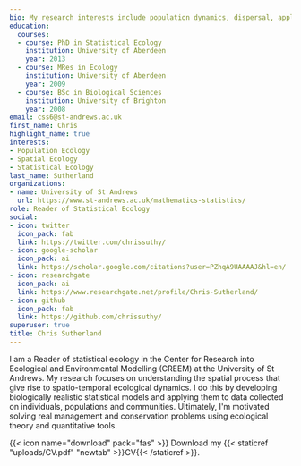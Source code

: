 ```yaml
---
bio: My research interests include population dynamics, dispersal, applied ecology and conservation, and statistical ecology.
education:
  courses:
  - course: PhD in Statistical Ecology
    institution: University of Aberdeen
    year: 2013
  - course: MRes in Ecology 
    institution: University of Aberdeen
    year: 2009
  - course: BSc in Biological Sciences
    institution: University of Brighton
    year: 2008
email: css6@st-andrews.ac.uk
first_name: Chris
highlight_name: true
interests:
- Population Ecology
- Spatial Ecology
- Statistical Ecology
last_name: Sutherland
organizations:
- name: University of St Andrews
  url: https://www.st-andrews.ac.uk/mathematics-statistics/
role: Reader of Statistical Ecology
social:
- icon: twitter
  icon_pack: fab
  link: https://twitter.com/chrissuthy/
- icon: google-scholar
  icon_pack: ai
  link: https://scholar.google.com/citations?user=PZhqA9UAAAAJ&hl=en/
- icon: researchgate
  icon_pack: ai
  link: https://www.researchgate.net/profile/Chris-Sutherland/
- icon: github
  icon_pack: fab
  link: https://github.com/chrissuthy/
superuser: true
title: Chris Sutherland
---
```


I am a Reader of statistical ecology in the Center for Research into Ecological and Environmental Modelling (CREEM) at the University of St Andrews. My research focuses on understanding the spatial process that give rise to spatio-temporal ecological dynamics. I do this by developing biologically realistic statistical models and applying them to data collected on individuals, populations and communities. Ultimately, I'm motivated solving real management and conservation problems using ecological theory and quantitative tools.

{{< icon name="download" pack="fas" >}} Download my {{< staticref "uploads/CV.pdf" "newtab" >}}CV{{< /staticref >}}.

